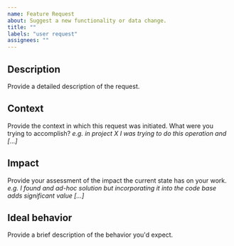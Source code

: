 ```yaml
---
name: Feature Request
about: Suggest a new functionality or data change.
title: ""
labels: "user request"
assignees: ""
---
```


## Description

Provide a detailed description of the request.

## Context

Provide the context in which this request was initiated. What were you trying to accomplish?
_e.g. in project X I was trying to do this operation and [...]_

## Impact

Provide your assessment of the impact the current state has on your work.
_e.g. I found and ad-hoc solution but incorporating it into the code base adds significant value [...]_

## Ideal behavior 

Provide a brief description of the behavior you'd expect.
